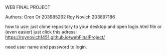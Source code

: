 WEB FINAL PROJECT

Authors:
Oren Or 203985262 
Roy Novich 203897186 

how to use:
just clone repository to your desktop and open login.html file
or (even easier) just click this adress: https://roynovich1451.github.io/webFinalProject/

need user name and password to login.
